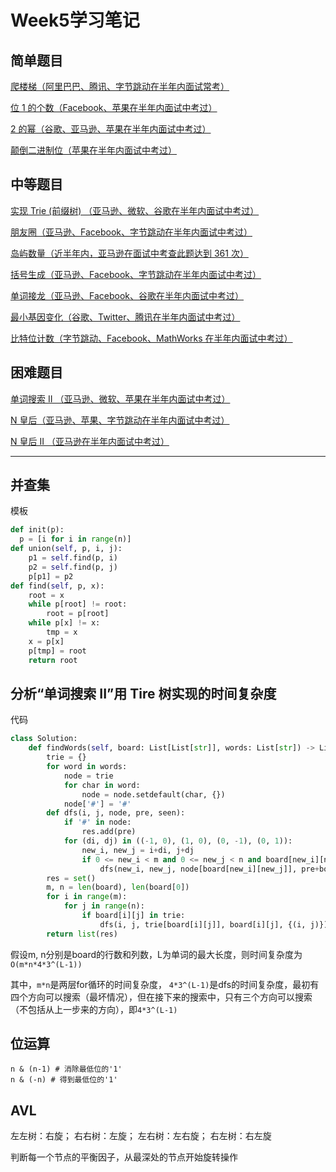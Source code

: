 Week5学习笔记
=============
简单题目
--------
[爬楼梯（阿里巴巴、腾讯、字节跳动在半年内面试常考）](https://leetcode-cn.com/problems/climbing-stairs/)

[位 1 的个数（Facebook、苹果在半年内面试中考过）](https://leetcode-cn.com/problems/number-of-1-bits/)

[2 的幂（谷歌、亚马逊、苹果在半年内面试中考过）](https://leetcode-cn.com/problems/power-of-two/)

[颠倒二进制位（苹果在半年内面试中考过）](https://leetcode-cn.com/problems/reverse-bits/)

中等题目
--------
[实现 Trie (前缀树) （亚马逊、微软、谷歌在半年内面试中考过）](https://leetcode-cn.com/problems/implement-trie-prefix-tree/#/description)

[朋友圈（亚马逊、Facebook、字节跳动在半年内面试中考过）](https://leetcode-cn.com/problems/friend-circles/)

[岛屿数量（近半年内，亚马逊在面试中考查此题达到 361 次）](https://leetcode-cn.com/problems/number-of-islands/)

[括号生成（亚马逊、Facebook、字节跳动在半年内面试中考过）](https://leetcode-cn.com/problems/generate-parentheses/)

[单词接龙（亚马逊、Facebook、谷歌在半年内面试中考过）](https://leetcode-cn.com/problems/word-ladder/)

[最小基因变化（谷歌、Twitter、腾讯在半年内面试中考过）](https://leetcode-cn.com/problems/minimum-genetic-mutation/)

[比特位计数（字节跳动、Facebook、MathWorks 在半年内面试中考过）](https://leetcode-cn.com/problems/counting-bits/description/)

困难题目
--------
[单词搜索 II （亚马逊、微软、苹果在半年内面试中考过）](https://leetcode-cn.com/problems/word-search-ii/)

[N 皇后（亚马逊、苹果、字节跳动在半年内面试中考过）](https://leetcode-cn.com/problems/n-queens/)

[N 皇后 II （亚马逊在半年内面试中考过）](https://leetcode-cn.com/problems/n-queens-ii/description/)
***
并查集
-------------
模板

```py
def init(p): 
  p = [i for i in range(n)] 
def union(self, p, i, j): 
	p1 = self.find(p, i) 
	p2 = self.find(p, j) 
	p[p1] = p2  
def find(self, p, x): 
	root = x 
	while p[root] != root: 
		root = p[root] 
	while p[x] != x:
		tmp = x
    x = p[x]
    p[tmp] = root 
	return root
```
分析“单词搜索 II”用 Tire 树实现的时间复杂度
-------------
代码
```py
class Solution:
    def findWords(self, board: List[List[str]], words: List[str]) -> List[str]:
        trie = {}
        for word in words:
            node = trie
            for char in word:
                node = node.setdefault(char, {})
            node['#'] = '#'
        def dfs(i, j, node, pre, seen):
            if '#' in node:
                res.add(pre)
            for (di, dj) in ((-1, 0), (1, 0), (0, -1), (0, 1)):
                new_i, new_j = i+di, j+dj
                if 0 <= new_i < m and 0 <= new_j < n and board[new_i][new_j] in node and (new_i, new_j) not in seen:
                    dfs(new_i, new_j, node[board[new_i][new_j]], pre+board[new_i][new_j], seen | {(new_i, new_j)})
        res = set()
        m, n = len(board), len(board[0])
        for i in range(m):
            for j in range(n):
                if board[i][j] in trie:
                    dfs(i, j, trie[board[i][j]], board[i][j], {(i, j)})
        return list(res)
```
假设m, n分别是board的行数和列数，L为单词的最大长度，则时间复杂度为`O(m*n*4*3^(L-1))`

其中，`m*n`是两层for循环的时间复杂度，
`4*3^(L-1)`是dfs的时间复杂度，最初有四个方向可以搜索（最坏情况），但在接下来的搜索中，只有三个方向可以搜索（不包括从上一步来的方向），即`4*3^(L-1)`

位运算
-------------
```
n & (n-1) # 消除最低位的'1'
n & (-n) # 得到最低位的'1'
```
AVL
-------------
左左树：右旋； 右右树：左旋； 左右树：左右旋； 右左树：右左旋

判断每一个节点的平衡因子，从最深处的节点开始旋转操作

